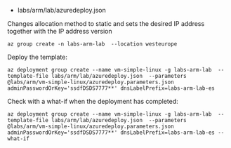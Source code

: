 
- labs/arm/lab/azuredeploy.json

Changes allocation method to static and sets the desired IP address together with the IP address version

```
az group create -n labs-arm-lab  --location westeurope
```

Deploy the template:

```
az deployment group create --name vm-simple-linux -g labs-arm-lab  --template-file labs/arm/lab/azuredeploy.json  --parameters @labs/arm/vm-simple-linux/azuredeploy.parameters.json adminPasswordOrKey='ssdfDSDS7777**' dnsLabelPrefix=labs-arm-lab-es
```

Check with a what-if when the deployment has completed:

```
az deployment group create --name vm-simple-linux -g labs-arm-lab  --template-file labs/arm/lab/azuredeploy.json  --parameters @labs/arm/vm-simple-linux/azuredeploy.parameters.json adminPasswordOrKey='ssdfDSDS7777**' dnsLabelPrefix=labs-arm-lab-es --what-if
```
